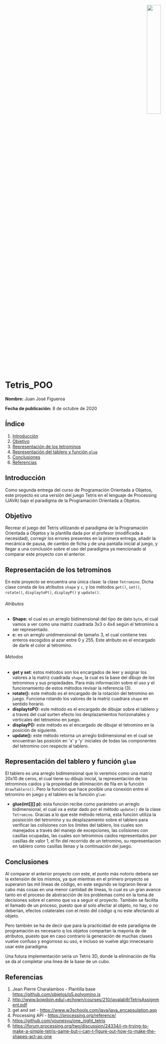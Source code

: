<p align="right"><img src="https://seeklogo.com/images/U/Universidad_Nacional_de_Colombia_-_Sede_Bogot_and__225_-logo-A05EAD6D0F-seeklogo.com.png" width="30%"></p>

# Tetris_POO
**Nombre:** Juan José Figueroa

**Fecha de publicación:** 8 de octubre de 2020

## Índice

1. [Introducción](#introducción)
2. [Objetivo](#objetivo)
3. [Representación de los tetrominos](#representación)
4. [Representación del tablero y función `glue`](#representación)
5. [Conclusiones](#conclusiones)
6. [Referencias](#referencias)

## Introducción
Como segunda entrega del curso de Programación Orientada a Objetos, este proyecto es una versión del juego Tetris en el lenguaje de Processing (JAVA) bajo 
el paradigma de la Programación Orientada a Objetos.

## Objetivo
Recrear el juego del Tetris utilizando el paradigma de la Programación Orientada a Objetos y la plantilla dada por el profesor (modificada a necesidad), corregir 
los errores presentes en la primera entrega, añadir la mecánica de pausa, de cambio de ficha y de una pantalla inicial al juego, y llegar a una conclusión sobre 
el uso del paradigma ya mencionado al comparar este proyecto con el anterior.

## Representación de los tetrominos
En este proyecto se encuentra una única clase: la clase `Tetromino`. Dicha clase consta de los atributos `shape` y `c`, y los métodos `get()`, `set()`, `rotate()`, `displaytoP()`, `displayP()` y `update()`.
###### Atributos
- **Shape:** el cual es un arreglo bidimensional del tipo de dato `byte`, el cual vamos a ver como una matriz cuadrada 3x3 o 4x4 según el tetromino a ser 
representado.
- **c:** es un arreglo unidimensional de tamaño 3, el cual contiene tres enteros escogidos al azar entre 0 y 255. Este atributo es el encargado de darle el color al tetromino.
###### Métodos
- **get y set**: estos métodos son los encargados de leer y asignar los valores a la matriz cuadrada `shape`, la cual es la base del dibujo de los tetrominos 
y sus propiedades. Para más información sobre el uso y el funcionamiento de estos métodos revisar la referencia (3).
- **rotate():** este método es el encargado de la rotación del tetromino en juego. Funciona rotando los valores de la matriz cuadrara `shape` en sentido horario.
- **displaytoP():** este método es el encargado de dibujar sobre el tablero y a traves del cual surten efecto los desplazamientos horizonatales y verticales del tetromino en juego.
- **displayP():** este método es el encargado de dibujar el tetromino en la posición de siguiente.
- **update():** este método retorna un arreglo bidimensional en el cual se encuentran las posición en 'x' y 'y' iniciales de todas las componentes del tetromino con respecto al tablero.

## Representación del tablero y función `glue`
El tablero es una arreglo bidimensional que lo veremos como una matriz 20x10 de ceros, el cual tiene su dibujo inicial, la representación de los tetrominos caidos y la propiedad de eliminación de fila en la función `drawTablero()`. Pero la función que hace posible una conexión entre el tetromino en juego y el tablero es la
función `glue`:
- **glue(int[][] p):** esta función recibe como parámetro un arreglo bidimensional, el cual va a estar dado por el método `update()` de la clase
`Tetromino`.
Gracias a lo que este método retorna, esta función utiliza la posisición del tetromino y su desplazamiento sobre el tablero para verificar las colisiones con los limites del tablero, los cuales son manejados a través del manejo de excepciones, las colisiones con casillas ocupadas, las cuales son tetrominos caidos representados por casillas de valor 1, el fin del recorrido de un tetromino, su representacion en tablero como casillas llenas y la continuación del juego.

## Conclusiones
Al comparar el anterior proyecto con este, el punto más notorio deberia ser la extensión de los mismos, ya que mientras en el primero proyecto se superaron las mil líneas de código, en este segundo se lograron llevar a cabo más cosas en una menor cantidad de líneas, lo cual es un gran avance tanto en el proceso de abstracción de los problemas como en la toma de decisiones sobre el camino que va a seguir el proyecto. También se facilita el llamado de un proceso, puesto que al solo afectar al objeto, no hay, o no deberían, efectos colaterales con el resto del código q no este afectando al objeto.

Pero también se ha de decir que para la practicidad de este paradigma de programación es necesario q los objetos compartan la mayoria de de atributos, puesto que en caso contrario la generación de muchas clases vuelve confuso y engorroso su uso, e incluso se vuelve algo innecesario usar este paradigma.

Una futura implementación sería un Tetris 3D, donde la eliminación de fila se da al completar una linea de la base de un cubo.
## Referencias
1. Jean Pierre Charalambos - Plantilla base https://github.com/objetos/p5.polyomino.js
2. http://www.bowdoin.edu/~echown/courses/210/javalab9/TetrisAssignment.pdf
3. get and set - https://www.w3schools.com/java/java_encapsulation.asp
4. Processing API - https://processing.org/reference/
5. https://github.com/younesyu/one_night_tetris
6. https://forum.processing.org/two/discussion/24334/i-m-trying-to-make-a-simple-tetris-game-but-i-can-t-figure-out-how-to-make-the-shapes-act-as-one
